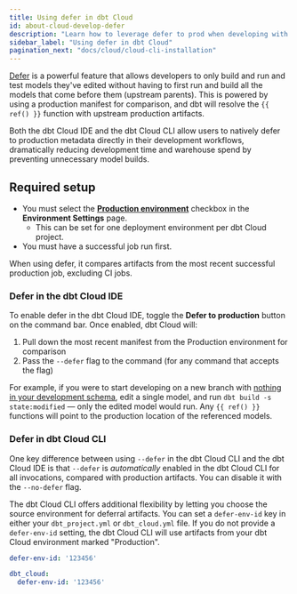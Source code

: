 ```yaml
---
title: Using defer in dbt Cloud
id: about-cloud-develop-defer
description: "Learn how to leverage defer to prod when developing with dbt Cloud."
sidebar_label: "Using defer in dbt Cloud"
pagination_next: "docs/cloud/cloud-cli-installation"
---
```



[Defer](/reference/node-selection/defer) is a powerful feature that allows developers to only build and run and test models they've edited without having to first run and build all the models that come before them (upstream parents). This is powered by using a production manifest for comparison, and dbt will resolve the `{{ ref() }}` function with upstream production artifacts.

Both the dbt Cloud IDE and the dbt Cloud CLI allow users to natively defer to production metadata directly in their development workflows, dramatically reducing development time and warehouse spend by preventing unnecessary model builds. 

## Required setup

- You must select the **[Production environment](/docs/deploy/deploy-environments#set-as-production-environment-beta)** checkbox in the **Environment Settings** page. 
  - This can be set for one deployment environment per dbt Cloud project.
- You must have a successful job run first.

When using defer, it compares artifacts from the most recent successful production job, excluding CI jobs.

### Defer in the dbt Cloud IDE

To enable defer in the dbt Cloud IDE, toggle the **Defer to production** button on the command bar. Once enabled, dbt Cloud will:

1. Pull down the most recent manifest from the Production environment for comparison
2. Pass the `--defer` flag to the command (for any command that accepts the flag)

For example, if you were to start developing on a new branch with [nothing in your development schema](/reference/node-selection/defer#usage), edit a single model, and run `dbt build -s state:modified` &mdash;  only the edited model would run. Any `{{ ref() }}` functions will point to the production location of the referenced models.

<Lightbox src="/img/docs/dbt-cloud/defer-toggle.jpg" width="100%" title="Select the 'Defer to production' toggle on the bottom right of the command bar to enable defer in the dbt Cloud IDE."/>

### Defer in dbt Cloud CLI

One key difference between using `--defer` in the dbt Cloud CLI and the dbt Cloud IDE is that `--defer` is *automatically* enabled in the dbt Cloud CLI for all invocations, compared with production artifacts. You can disable it with the `--no-defer` flag.

The dbt Cloud CLI offers additional flexibility by letting you choose the source environment for deferral artifacts. You can set a `defer-env-id` key in either your `dbt_project.yml` or `dbt_cloud.yml` file. If you do not provide a `defer-env-id` setting, the dbt Cloud CLI will use artifacts from your dbt Cloud environment marked "Production". 

<File name="dbt_cloud.yml">

  ```yml
defer-env-id: '123456'
```

</File>


<File name="dbt_project.yml"> 

```yml
dbt_cloud:
  defer-env-id: '123456'
```

</File>
